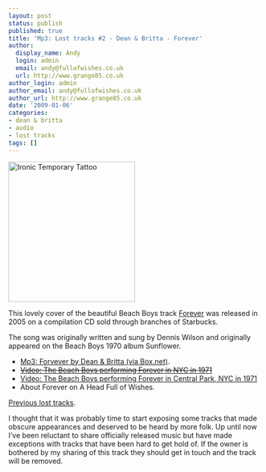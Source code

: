 ```yaml
---
layout: post
status: publish
published: true
title: 'Mp3: Lost tracks #2 - Dean & Britta - Forever'
author:
  display_name: Andy
  login: admin
  email: andy@fullofwishes.co.uk
  url: http://www.grange85.co.uk
author_login: admin
author_email: andy@fullofwishes.co.uk
author_url: http://www.grange85.co.uk
date: '2009-01-06'
categories:
- dean & britta
- audio
- lost tracks
tags: []
---
```

<a data-flickr-embed="true" data-header="false" data-footer="false" data-context="false"  href="https://www.flickr.com/photos/davidkha/2790141365/" title="Ironic Temporary Tattoo"><img class="alignright" src="https://farm4.staticflickr.com/3118/2790141365_11eaa0ebbd.jpg" width="252" height="279" alt="Ironic Temporary Tattoo"></a><script async src="//embedr.flickr.com/assets/client-code.js" charset="utf-8"></script>
<p>This lovely cover of the beautiful Beach Boys track <a href="http://en.wikipedia.org/wiki/Forever_(Beach_Boys_song)">Forever</a> was released in 2005 on a compilation CD sold through branches of Starbucks.</p>
<p>The song was originally written and sung by Dennis Wilson and originally appeared on the Beach Boys 1970 album Sunflower.</p>
<ul>
<li><a href="http://www.box.net/shared/mmrr5yvtvs">Mp3: Forvever by Dean & Britta (via Box.net)</a>.</li>
<li><del datetime="2012-09-07T13:51:09+00:00"><a href="http://uk.youtube.com/watch?v=Ph1qUp04274">Video: The Beach Boys performing Forever in NYC in 1971</a></del></li>
<li><ins datetime="2012-09-07T13:54:56+00:00"><a href="http://www.youtube.com/watch?v=9hyp9b72jSE">Video: The Beach Boys performing Forever in Central Park, NYC in 1971</a></ins></li>
<li>About Forever on A Head Full of Wishes.</li>
</ul>
<p><a href="/category/lost-tracks/">Previous lost tracks</a>.</p>
<p>I thought that it was probably time to start exposing some tracks that made obscure appearances and deserved to be heard by more folk. Up until now I’ve been reluctant to share officially released music but have made exceptions with tracks that have been hard to get hold of. If the owner is bothered by my sharing of this track they should get in touch and the track will be removed.</p>
